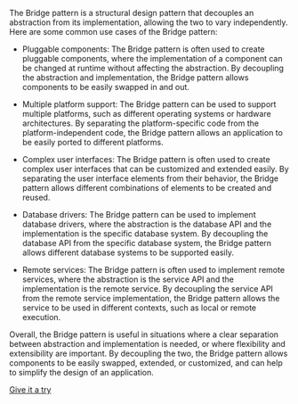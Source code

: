 The Bridge pattern is a structural design pattern that decouples an abstraction from its implementation, allowing the two to vary independently. Here are some common use cases of the Bridge pattern:

- Pluggable components: The Bridge pattern is often used to create pluggable components, where the implementation of a component can be changed at runtime without affecting the abstraction. By decoupling the abstraction and implementation, the Bridge pattern allows components to be easily swapped in and out.


- Multiple platform support: The Bridge pattern can be used to support multiple platforms, such as different operating systems or hardware architectures. By separating the platform-specific code from the platform-independent code, the Bridge pattern allows an application to be easily ported to different platforms.


- Complex user interfaces: The Bridge pattern is often used to create complex user interfaces that can be customized and extended easily. By separating the user interface elements from their behavior, the Bridge pattern allows different combinations of elements to be created and reused.


- Database drivers: The Bridge pattern can be used to implement database drivers, where the abstraction is the database API and the implementation is the specific database system. By decoupling the database API from the specific database system, the Bridge pattern allows different database systems to be supported easily.


- Remote services: The Bridge pattern is often used to implement remote services, where the abstraction is the service API and the implementation is the remote service. By decoupling the service API from the remote service implementation, the Bridge pattern allows the service to be used in different contexts, such as local or remote execution.


Overall, the Bridge pattern is useful in situations where a clear separation between abstraction and implementation is needed, or where flexibility and extensibility are important. By decoupling the two, the Bridge pattern allows components to be easily swapped, extended, or customized, and can help to simplify the design of an application.

[Give it a try](./../../../../../../../test/java/io/barblin/patterns/structural/bridge/BridgeTest.java)
